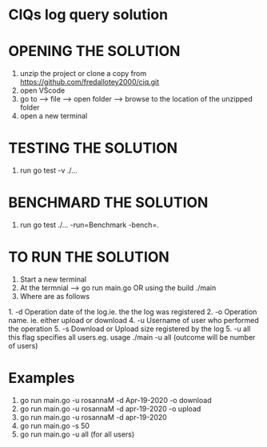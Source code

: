 # CIQs log query solution

# OPENING THE SOLUTION 
1. unzip the project or clone a copy from https://github.com/fredallotey2000/ciq.git
2. open VScode
3. go to --> file --> open folder --> browse to the location of the unzipped folder
4. open a new terminal 


# TESTING THE SOLUTION
1. run go test -v ./...

# BENCHMARD THE SOLUTION
1. run go test ./...  -run=Benchmark -bench=.

# TO RUN THE SOLUTION 
1. Start a new terminal 
2. At the termnial --> go run main.go <OPTIONS>
OR using the build ./main <OPTIONS> 
3. Where <oPTIONS> are as follows

<oPTIONS>
1. -d Operation date of the log.ie. the the log was registered
2. -o Operation name. ie. either upload or download
4. -u Username of user who performed the operation
5. -s Download or Upload size registered by the log
5. -u all this flag specifies all users.eg. usage ./main -u all (outcome will be number of users)

# Examples
1. go run main.go -u rosannaM -d Apr-19-2020 -o download
2. go run main.go -u rosannaM -d apr-19-2020 -o upload
4. go run main.go -u rosannaM -d apr-19-2020
5. go run main.go -s 50
6. go run main.go -u all (for all users)



